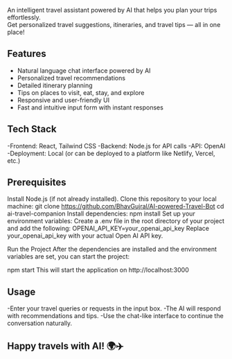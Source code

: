 An intelligent travel assistant powered by AI that helps you plan your trips effortlessly.  
Get personalized travel suggestions, itineraries, and travel tips — all in one place!

## Features
- Natural language chat interface powered by AI  
- Personalized travel recommendations  
- Detailed itinerary planning  
- Tips on places to visit, eat, stay, and explore  
- Responsive and user-friendly UI  
- Fast and intuitive input form with instant responses
## Tech Stack
-Frontend: React, Tailwind CSS
-Backend: Node.js for API calls
-API: OpenAI
-Deployment: Local (or can be deployed to a platform like Netlify, Vercel, etc.) 
## Prerequisites
Install Node.js (if not already installed).
Clone this repository to your local machine:
git clone https://github.com/BhavGujral/AI-powered-Travel-Bot
cd ai-travel-companion
Install dependencies:
npm install
Set up your environment variables:
Create a .env file in the root directory of your project and add the following:
OPENAI_API_KEY=your_openai_api_key
Replace your_openai_api_key with your actual Open AI API key.

Run the Project
After the dependencies are installed and the environment variables are set, you can start the project:

npm start
This will start the application on http://localhost:3000
## Usage
-Enter your travel queries or requests in the input box.
-The AI will respond with recommendations and tips.
-Use the chat-like interface to continue the conversation naturally.
## Happy travels with AI! 🌍✈️
